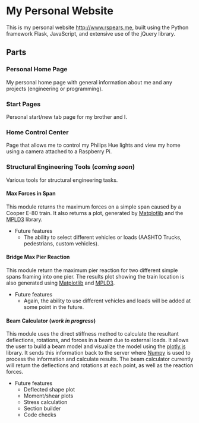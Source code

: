 # My Personal Website
This is my personal website http://www.rspears.me, built using the Python framework Flask, JavaScript, and extensive use of the jQuery library.

## Parts
### Personal Home Page
My personal home page with general information about me and any projects (engineering or programming).

### Start Pages
Personal start/new tab page for my brother and I.

### Home Control Center
Page that allows me to control my Philips Hue lights and view my home using a camera attached to a Raspberry Pi.

### Structural Engineering Tools (*coming soon*)
Various tools for structural engineering tasks.

#### Max Forces in Span
This module returns the maximum forces on a simple span caused by a Cooper E-80 train. It also returns a plot, generated by [Matplotlib](matplotlib.org) and the [MPLD3](mpld3.github.io) library.
* Future features
  - The ability to select different vehicles or loads (AASHTO Trucks, pedestrians, custom vehicles).

#### Bridge Max Pier Reaction
This module return the maximum pier reaction for two different simple spans framing into one pier. The results plot showing the train location is also generated using [Matplotlib](matplotlib.org) and [MPLD3](mpld3.github.io).
* Future features
  - Again, the ability to use different vehicles and loads will be added at some point in the future.

#### Beam Calculator (*work in progress*)
This module uses the direct stiffness method to calculate the resultant deflections, rotations, and forces in a beam due to external loads. It allows the user to build a beam model and visualize the model using the [plotly.js](https://plot.ly/javascript) library. It sends this information back to the server where [Numpy](www.numpy.org) is used to process the information and calculate results. The beam calculator currently will return the deflections and rotations at each point, as well as the reaction forces.
* Future features
  - Deflected shape plot
  - Moment/shear plots
  - Stress calculation
  - Section builder
  - Code checks
